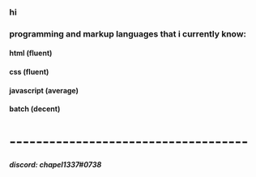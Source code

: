 ### hi

### programming and markup languages that i currently know:
#### html (fluent)
#### css (fluent)
#### javascript (average)
#### batch (decent)

# ------------------------------------

##### discord: chapel1337#0738
